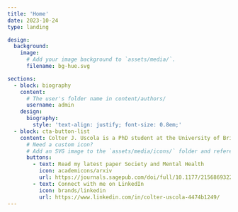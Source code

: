 ```yaml
---
title: 'Home'
date: 2023-10-24
type: landing

design:
  background:
    image:
      # Add your image background to `assets/media/`.
      filename: bg-hue.svg

sections:
  - block: biography
    content:
      # The user's folder name in content/authors/
      username: admin
    design:
      biography:
        style: 'text-align: justify; font-size: 0.8em;'
  - block: cta-button-list
    content: Colter J. Uscola is a PhD student at the University of British Columbia, Vancouver. His award-winning research focuses on processes of identity formation and mental health and is published in Society and Mental Health.
      # Need a custom icon?
      # Add an SVG image to the `assets/media/icons/` folder and reference it in the `icon` field below
      buttons:
        - text: Read my latest paper Society and Mental Health
          icon: academicons/arxiv
          url: https://journals.sagepub.com/doi/full/10.1177/21568693221141927
        - text: Connect with me on LinkedIn
          icon: brands/linkedin
          url: https://www.linkedin.com/in/colter-uscola-4474b1249/
---
```

